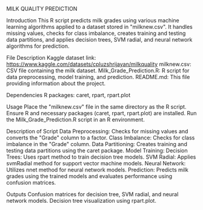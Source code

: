 MILK QUALITY PREDICTION

Introduction
This R script predicts milk grades using various machine learning algorithms applied to a dataset stored in "milknew.csv". It handles missing values, checks for class imbalance, creates training and testing data partitions, and applies decision trees, SVM radial, and neural network algorithms for prediction.

File Description
Kaggle dataset link: https://www.kaggle.com/datasets/cpluzshrijayan/milkquality
milknew.csv: CSV file containing the milk dataset.
Milk_Grade_Prediction.R: R script for data preprocessing, model training, and prediction.
README.md: This file providing information about the project.

Dependencies
R packages: caret, rpart, rpart.plot

Usage
Place the "milknew.csv" file in the same directory as the R script.
Ensure R and necessary packages (caret, rpart, rpart.plot) are installed.
Run the Milk_Grade_Prediction.R script in an R environment.

Description of Script
Data Preprocessing: Checks for missing values and converts the "Grade" column to a factor.
Class Imbalance: Checks for class imbalance in the "Grade" column.
Data Partitioning: Creates training and testing data partitions using the caret package.
Model Training:
    Decision Trees: Uses rpart method to train decision tree models.
    SVM Radial: Applies svmRadial method for support vector machine models.
    Neural Network: Utilizes nnet method for neural network models.
Prediction: Predicts milk grades using the trained models and evaluates performance using confusion matrices.

Outputs
Confusion matrices for decision tree, SVM radial, and neural network models.
Decision tree visualization using rpart.plot.
